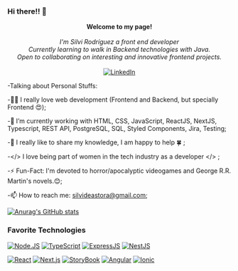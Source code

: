 ### Hi there!! 👋


<p align="center">
    <b>Welcome to my page!</b><br><br>
    <i>
        I'm Silvi Rodríguez a front end developer<br>
        Currently learning to walk in Backend technologies with Java.<br>
        Open to collaborating on interesting and innovative frontend projects.<br>
    </i><br>
    <a href="https://www.linkedin.com/in/silvi-rodriguez-54722784/">
        <img src="https://img.shields.io/badge/LinkedIn-blue?style=flat-square&logo=linkedin" alt="LinkedIn">
    </a>
</p>


-Talking about Personal Stuffs:

-👩‍💻 I really love web development (Frontend and Backend, but specially Frontend 😍);

-🌱 I’m currently working with HTML, CSS, JavaScript, ReactJS, NextJS, Typescript, REST API, PostgreSQL, SQL, Styled Components, Jira, Testing;

-💬 I really like to share my knowledge, I am happy to help 🍀 ;

-</> I love being part of women in the tech industry as a developer </> ;

-⚡️ Fun-Fact: I'm devoted to horror/apocalyptic videogames and George R.R. Martin's novels.😊;

-📫 How to reach me: silvideastora@gmail.com;


[![Anurag's GitHub stats](https://github-readme-stats.vercel.app/api/?username=crizulm&count_private=true&show_icons=true&title_color=fff&icon_color=79ff97&text_color=9f9f9f&bg_color=151515)](https://github.com/anuraghazra/github-readme-stats)



### Favorite Technologies 
[![Node.JS](https://img.shields.io/static/v1?label=&message=Node.js&logo=node.js&darkgreen=darkblue&labelColor=white&color=darkgreen)](https://nodejs.org/es/)
[![TypeScript](https://img.shields.io/static/v1?label=&message=TypeScript&logo=TypeScript&darkgreen=darkblue&labelColor=white&color=3178C6)](https://www.typescriptlang.org/)
[![ExpressJS](https://img.shields.io/static/v1?label=&message=ExpressJS&logo=express&logoColor=black&labelColor=white&color=black)](https://expressjs.com/)
[![NestJS](https://img.shields.io/static/v1?label=&message=NestJS&logo=NestJS&logoColor=E0234E&labelColor=white&color=E0234E)](https://NestJS.com/)

[![React](https://img.shields.io/static/v1?label=&message=React&logo=react&logoColor=blue&labelColor=white&color=blue)](https://reactjs.org/)
[![Next.js](https://img.shields.io/static/v1?label=&message=Next.js&logo=Next.js&logoColor=black&labelColor=white&color=black)](https://nextjs.org/)
[![StoryBook](https://img.shields.io/static/v1?label=&message=StoryBook&logo=storybook&iconColor=pink&labelColor=white&color=ff69b4)](https://storybook.js.org/)
[![Angular](https://img.shields.io/static/v1?label=&message=Angular&logo=angular&logoColor=black&labelColor=white&color=black)](https://angular.io/)
[![Ionic](https://img.shields.io/static/v1?label=&message=Ionic&logo=ionic&logoColor=blue&labelColor=white&color=blue)](https://ionicframework.com/)

